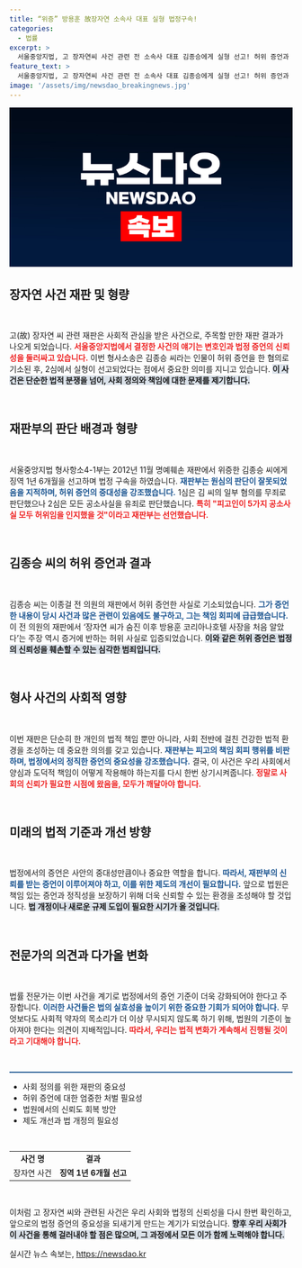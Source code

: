 ```yaml
---
title: “위증” 방용훈 故장자연 소속사 대표 실형 법정구속!
categories:
  - 법률
excerpt: >
  서울중앙지법, 고 장자연씨 사건 관련 전 소속사 대표 김종승에게 실형 선고! 허위 증언과 책임 회피에 대한 재판부의 강력한 질타가 이어졌습니다. 그의 도주와 양심에 대한 의문이 제기된 가운데, 진실은 무엇일지 궁금증을 부릅니다. 클릭해서 더 알아보세요!
feature_text: >
  서울중앙지법, 고 장자연씨 사건 관련 전 소속사 대표 김종승에게 실형 선고! 허위 증언과 책임 회피에 대한 재판부의 강력한 질타가 이어졌습니다. 그의 도주와 양심에 대한 의문이 제기된 가운데, 진실은 무엇일지 궁금증을 부릅니다. 클릭해서 더 알아보세요!
image: '/assets/img/newsdao_breakingnews.jpg'
---
```


<p><img src="/assets/img/newsdao_breakingnews.jpg" alt="koreaapp 속보" /></p>

<h2 data-ke-size="size26">장자연 사건 재판 및 형량</h2>

<p data-ke-size="size16">&nbsp;</p>  

<p>고(故) 장자연 씨 관련 재판은 사회적 관심을 받은 사건으로, 주목할 만한 재판 결과가 나오게 되었습니다. <b><span style="color: #ee2323;">서울중앙지법에서 결정한 사건의 얘기는 변호인과 법정 증언의 신뢰성을 둘러싸고 있습니다.</span></b> 이번 형사소송은 김종승 씨라는 인물이 허위 증언을 한 혐의로 기소된 후, 2심에서 실형이 선고되었다는 점에서 중요한 의미를 지니고 있습니다. <b><span style="background-color: #21538527;">이 사건은 단순한 법적 분쟁을 넘어, 사회 정의와 책임에 대한 문제를 제기합니다.</span></b> </p>

<p data-ke-size="size16">&nbsp;</p>

<h2 data-ke-size="size26">재판부의 판단 배경과 형량</h2>

<p data-ke-size="size16">&nbsp;</p>  

<p>서울중앙지법 형사항소4-1부는 2012년 11월 명예훼손 재판에서 위증한 김종승 씨에게 징역 1년 6개월을 선고하며 법정 구속을 하였습니다. <b><span style="color: #1a5490;">재판부는 원심의 판단이 잘못되었음을 지적하며, 허위 증언의 중대성을 강조했습니다.</span></b> 1심은 김 씨의 일부 혐의를 무죄로 판단했으나 2심은 모든 공소사실을 유죄로 판단했습니다. <b><span style="color: #ee2323;">특히 "피고인이 5가지 공소사실 모두 허위임을 인지했을 것"이라고 재판부는 선언했습니다.</span></b> </p>

<p data-ke-size="size16">&nbsp;</p>

<h2 data-ke-size="size26">김종승 씨의 허위 증언과 결과</h2>

<p data-ke-size="size16">&nbsp;</p>  

<p>김종승 씨는 이종걸 전 의원의 재판에서 허위 증언한 사실로 기소되었습니다. <b><span style="color: #1a5490;">그가 증언한 내용이 당시 사건과 많은 관련이 있음에도 불구하고, 그는 책임 회피에 급급했습니다.</span></b> 이 전 의원의 재판에서 ‘장자연 씨가 숨진 이후 방용훈 코리아나호텔 사장을 처음 알았다’는 주장 역시 증거에 반하는 허위 사실로 입증되었습니다. <b><span style="background-color: #21538527;">이와 같은 허위 증언은 법정의 신뢰성을 훼손할 수 있는 심각한 범죄입니다.</span></b> </p>

<p data-ke-size="size16">&nbsp;</p>

<h2 data-ke-size="size26">형사 사건의 사회적 영향</h2>

<p data-ke-size="size16">&nbsp;</p>  

<p>이번 재판은 단순히 한 개인의 법적 책임 뿐만 아니라, 사회 전반에 걸친 건강한 법적 환경을 조성하는 데 중요한 의의를 갖고 있습니다.  <b><span style="color: #1a5490;">재판부는 피고의 책임 회피 행위를 비판하며, 법정에서의 정직한 증언의 중요성을 강조했습니다.</span></b> 결국, 이 사건은 우리 사회에서 양심과 도덕적 책임이 어떻게 작용해야 하는지를 다시 한번 상기시켜줍니다. <b><span style="color: #ee2323;">정말로 사회의 신뢰가 필요한 시점에 왔음을, 모두가 깨달아야 합니다.</span></b> </p>

<p data-ke-size="size16">&nbsp;</p>

<h2 data-ke-size="size26">미래의 법적 기준과 개선 방향</h2>

<p data-ke-size="size16">&nbsp;</p>  

<p>법정에서의 증언은 사안의 중대성만큼이나 중요한 역할을 합니다. <b><span style="color: #1a5490;">따라서, 재판부의 신뢰를 받는 증언이 이루어져야 하고, 이를 위한 제도의 개선이 필요합니다.</span></b> 앞으로 법원은 책임 있는 증언과 정직성을 보장하기 위해 더욱 신뢰할 수 있는 환경을 조성해야 할 것입니다. <b><span style="background-color: #21538527;">법 개정이나 새로운 규제 도입이 필요한 시기가 올 것입니다.</span></b> </p>

<p data-ke-size="size16">&nbsp;</p>

<h2 data-ke-size="size26">전문가의 의견과 다가올 변화</h2>

<p data-ke-size="size16">&nbsp;</p>  

<p>법률 전문가는 이번 사건을 계기로 법정에서의 증언 기준이 더욱 강화되어야 한다고 주장합니다. <b><span style="color: #1a5490;">이러한 사건들은 법의 실효성을 높이기 위한 중요한 기회가 되어야 합니다.</span></b> 무엇보다도 사회적 약자의 목소리가 더 이상 무시되지 않도록 하기 위해, 법원의 기준이 높아져야 한다는 의견이 지배적입니다. <b><span style="color: #ee2323;">따라서, 우리는 법적 변화가 계속해서 진행될 것이라고 기대해야 합니다.</span></b> </p>

<p data-ke-size="size16">&nbsp;</p>

<hr style="height: 2px; background-color: #1a5490;">

<ul>
    <li>사회 정의를 위한 재판의 중요성</li>
    <li>허위 증언에 대한 엄중한 처벌 필요성</li>
    <li>법원에서의 신뢰도 회복 방안</li>
    <li>제도 개선과 법 개정의 필요성</li>
</ul>

<p data-ke-size="size16">&nbsp;</p>

<table style="width: 100%; border-collapse: collapse;">
    <tr>
        <td style="text-align: center; height: 17px;"><b>사건 명</b></td>
        <td style="text-align: center; height: 17px;"><b>결과</b></td>
    </tr>
    <tr>
        <td style="text-align: center; height: 17px;">장자연 사건</td>
        <td style="text-align: center; height: 17px;"><b>징역 1년 6개월 선고</b></td>
    </tr>
</table>

<p data-ke-size="size16">&nbsp;</p> 

<p>이처럼 고 장자연 씨와 관련된 사건은 우리 사회와 법정의 신뢰성을 다시 한번 확인하고, 앞으로의 법정 증언의 중요성을 되새기게 만드는 계기가 되었습니다. <b><span style="background-color: #21538527;">향후 우리 사회가 이 사건을 통해 걸러내야 할 점은 많으며, 그 과정에서 모든 이가 함께 노력해야 합니다.</span></b></p>
실시간 뉴스 속보는, <a href="https://newsdao.kr" rel="dofollow">https://newsdao.kr</a>


